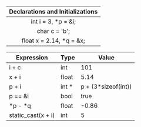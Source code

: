 | **Declarations and Initializations** |
| :---: |
| int i = 3, *p = &i; |
| char c = 'b'; |
| float x = 2.14, *q = &x; |

| **Expression** | **Type** | **Value** |
| --- | --- | --- |
| i + c | int | 101 |
| x + i | float | 5.14 |
| p + i | int * | p + (3*sizeof(int)) |
| p == &i | bool | true |
| *p - *q | float | -0.86 |
| static_cast<int>(x + i) | int | 5 |